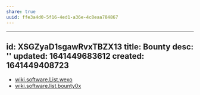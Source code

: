 ```yaml
---
share: true
uuid: ffe3a4d0-5f16-4ed1-a36e-4c8eaa784867
---
```

---
id: XSGZyaD1sgawRvxTBZX13
title: Bounty
desc: ''
updated: 1641449683612
created: 1641449408723
---

* [wiki.software.List.wexo](/undefined)
* [wiki.software.list.bounty0x](/undefined)
